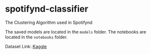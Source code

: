 # spotifynd-classifier
The Clustering Algorithm used in Spotifynd 


The saved models are located in the `models` folder. 
The notebooks are located in the `notebooks` folder.


Dataset Link: [Kaggle](https://www.kaggle.com/ektanegi/spotifydata-19212020)